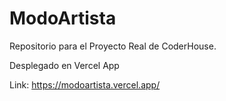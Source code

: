 # ModoArtista
Repositorio para el Proyecto Real de CoderHouse.

Desplegado en Vercel App

Link: https://modoartista.vercel.app/
